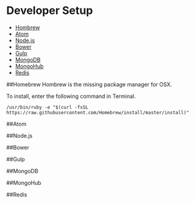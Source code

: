 # Developer Setup


- [Hombrew](#Homebrew)
- [Atom](#Atom)
- [Node.js](#Node.js)
- [Bower](#Bower)
- [Gulp](#Gulp)
- [MongoDB](#MongoDB)
- [MongoHub](#MongoHub)
- [Redis](#Redis)


##Homebrew
Hombrew is the missing package manager for OSX.

To install, enter the following command in Terminal.

`/usr/bin/ruby -e "$(curl -fsSL https://raw.githubusercontent.com/Homebrew/install/master/install)"`


##Atom

##Node.js

##Bower

##Gulp

##MongoDB

##MongoHub

##Redis
